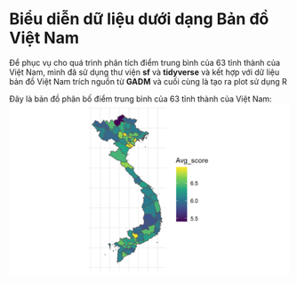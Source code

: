 # Biểu diễn dữ liệu dưới dạng Bản đồ Việt Nam

Để phục vụ cho quá trình phân tích điểm trung bình của 63 tỉnh thành của Việt Nam, mình đã sử dụng thư viện **sf** và **tidyverse** và kết hợp với dữ liệu bản đồ Việt Nam trích nguồn từ **GADM** và cuối cùng là tạo ra plot sử dụng R </br>

Đây là bản đồ phân bố điểm trung bình của 63 tỉnh thành của Việt Nam:</br>
![alt text](https://github.com/andythetechnerd03/Them-Data-Science-Camp/blob/main/Ph%C3%A2n%20t%C3%ADch%20%C4%91i%E1%BB%83m%20THPT%202022/B%E1%BA%A3n%20%C4%91%E1%BB%93%20Vi%E1%BB%87t%20Nam/000003.png)

